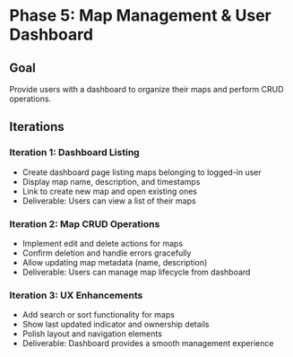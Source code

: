 # Phase 5: Map Management & User Dashboard

## Goal
Provide users with a dashboard to organize their maps and perform CRUD operations.

## Iterations

### Iteration 1: Dashboard Listing
- Create dashboard page listing maps belonging to logged-in user
- Display map name, description, and timestamps
- Link to create new map and open existing ones
- Deliverable: Users can view a list of their maps

### Iteration 2: Map CRUD Operations
- Implement edit and delete actions for maps
- Confirm deletion and handle errors gracefully
- Allow updating map metadata (name, description)
- Deliverable: Users can manage map lifecycle from dashboard

### Iteration 3: UX Enhancements
- Add search or sort functionality for maps
- Show last updated indicator and ownership details
- Polish layout and navigation elements
- Deliverable: Dashboard provides a smooth management experience
